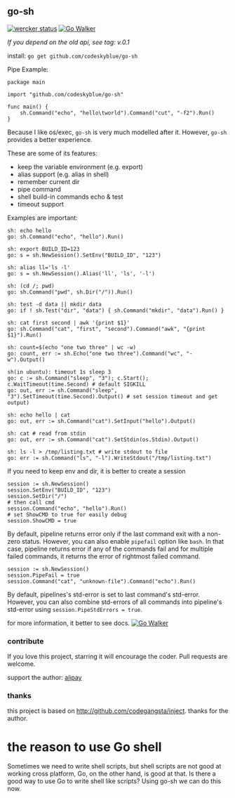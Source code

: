 ## go-sh
[![wercker status](https://app.wercker.com/status/009acbd4f00ccc6de7e2554e12a50d84/s "wercker status")](https://app.wercker.com/project/bykey/009acbd4f00ccc6de7e2554e12a50d84)
[![Go Walker](http://gowalker.org/api/v1/badge)](http://gowalker.org/github.com/codeskyblue/go-sh)

*If you depend on the old api, see tag: v.0.1*

install: `go get github.com/codeskyblue/go-sh`

Pipe Example:

	package main

	import "github.com/codeskyblue/go-sh"

	func main() {
		sh.Command("echo", "hello\tworld").Command("cut", "-f2").Run()
	}

Because I like os/exec, `go-sh` is very much modelled after it. However, `go-sh` provides a better experience.

These are some of its features:

* keep the variable environment (e.g. export)
* alias support (e.g. alias in shell)
* remember current dir
* pipe command
* shell build-in commands echo & test
* timeout support

Examples are important:

	sh: echo hello
	go: sh.Command("echo", "hello").Run()

	sh: export BUILD_ID=123
	go: s = sh.NewSession().SetEnv("BUILD_ID", "123")

	sh: alias ll='ls -l'
	go: s = sh.NewSession().Alias('ll', 'ls', '-l')

	sh: (cd /; pwd)
	go: sh.Command("pwd", sh.Dir("/")).Run()

	sh: test -d data || mkdir data
	go: if ! sh.Test("dir", "data") { sh.Command("mkdir", "data").Run() }

	sh: cat first second | awk '{print $1}'
	go: sh.Command("cat", "first", "second").Command("awk", "{print $1}").Run()

	sh: count=$(echo "one two three" | wc -w)
	go: count, err := sh.Echo("one two three").Command("wc", "-w").Output()

	sh(in ubuntu): timeout 1s sleep 3
	go: c := sh.Command("sleep", "3"); c.Start(); c.WaitTimeout(time.Second) # default SIGKILL
	go: out, err := sh.Command("sleep", "3").SetTimeout(time.Second).Output() # set session timeout and get output)

	sh: echo hello | cat
	go: out, err := sh.Command("cat").SetInput("hello").Output()

	sh: cat # read from stdin
	go: out, err := sh.Command("cat").SetStdin(os.Stdin).Output()

	sh: ls -l > /tmp/listing.txt # write stdout to file
	go: err := sh.Command("ls", "-l").WriteStdout("/tmp/listing.txt")

If you need to keep env and dir, it is better to create a session

	session := sh.NewSession()
	session.SetEnv("BUILD_ID", "123")
	session.SetDir("/")
	# then call cmd
	session.Command("echo", "hello").Run()
	# set ShowCMD to true for easily debug
	session.ShowCMD = true

By default, pipeline returns error only if the last command exit with a non-zero status. However, you can also enable `pipefail` option like `bash`. In that case, pipeline returns error if any of the commands fail and for multiple failed commands, it returns the error of rightmost failed command.

	session := sh.NewSession()
	session.PipeFail = true
	session.Command("cat", "unknown-file").Command("echo").Run()

By default, pipelines's std-error is set to last command's std-error. However, you can also combine std-errors of all commands into pipeline's std-error using `session.PipeStdErrors = true`.

for more information, it better to see docs.
[![Go Walker](http://gowalker.org/api/v1/badge)](http://gowalker.org/github.com/codeskyblue/go-sh)

### contribute
If you love this project, starring it will encourage the coder. Pull requests are welcome.

support the author: [alipay](https://me.alipay.com/goskyblue)

### thanks
this project is based on <http://github.com/codegangsta/inject>. thanks for the author.

# the reason to use Go shell
Sometimes we need to write shell scripts, but shell scripts are not good at working cross platform,  Go, on the other hand, is good at that. Is there a good way to use Go to write shell like scripts? Using go-sh we can do this now.
